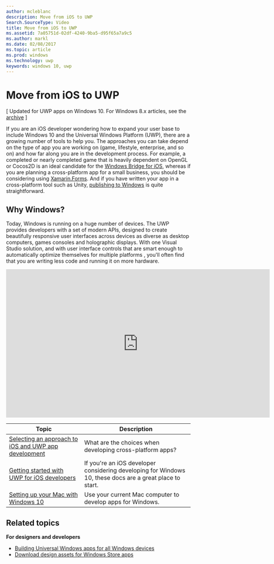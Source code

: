 ---author: mcleblancdescription: Move from iOS to UWPSearch.SourceType: Videotitle: Move from iOS to UWPms.assetid: 7a05751d-02df-4240-9ba5-d95f65a7a9c5ms.author: marklms.date: 02/08/2017ms.topic: articlems.prod: windowsms.technology: uwpkeywords: windows 10, uwp---# Move from iOS to UWP\[ Updated for UWP apps on Windows 10. For Windows 8.x articles, see the [archive](http://go.microsoft.com/fwlink/p/?linkid=619132) \]If you are an iOS developer wondering how to expand your user base to include Windows 10 and the Universal Windows Platform (UWP), there are a growing number of tools to help you. The approaches you can take depend on the type of app you are working on (game, lifestyle, enterprise, and so on) and how far along you are in the development process. For example, a completed or nearly completed game that is heavily dependent on OpenGL or Cocos2D is an ideal candidate for the [Windows Bridge for iOS](https://dev.windows.com/bridges/ios), whereas if you are planning a cross-platform app for a small business, you should be considering using [Xamarin.Forms](https://www.xamarin.com/forms). And if you have written your app in a cross-platform tool such as Unity, [publishing to Windows](http://blogs.unity3d.com/2015/09/09/windows-10-universal-apps-in-unity-5-2/) is quite straightforward.## Why Windows?Today, Windows is running on a huge number of devices. The UWP provides developers with a set of modern APIs, designed to create beautifully responsive user interfaces across devices as diverse as desktop computers, games consoles and holographic displays. With one Visual Studio solution, and with user interface controls that are smart enough to automatically optimize themselves for multiple platforms , you'll often find that you are writing less code and running it on more hardware.<iframe src="https://hubs-video.ssl.catalog.video.msn.com/embed/019d3337-80cf-4817-b50a-58f9463a4d27/IA?csid=ux-en-us&MsnPlayerLeadsWith=html&PlaybackMode=Inline&MsnPlayerDisplayShareBar=false&MsnPlayerDisplayInfoButton=false&iframe=true&QualityOverride=HD" width="720" height="405" allowFullScreen="true" frameBorder="0" scrolling="no">Porting your Android or iOS app to Windows and Windows Phone</iframe>| Topic | Description ||-------|-------------|| [Selecting an approach to iOS and UWP app development](selecting-an-approach-to-ios-and-uwp-app-development.md) | What are the choices when developing cross-platform apps? || [Getting started with UWP for iOS developers](getting-started-with-uwp-for-ios-developers.md) | If you're an iOS developer considering developing for Windows 10, these docs are a great place to start. || [Setting up your Mac with Windows 10](setting-up-your-mac-with-windows-10.md) | Use your current Mac computer to develop apps for Windows. |## Related topics**For designers and developers*** [Building Universal Windows apps for all Windows devices](http://go.microsoft.com/fwlink/p/?LinkID=397871)* [Download design assets for Windows Store apps](https://msdn.microsoft.com/library/windows/apps/xaml/bg125377.aspx) 